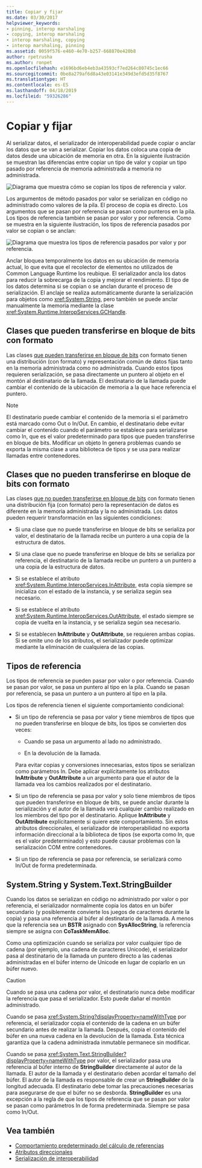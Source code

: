 ```yaml
---
title: Copiar y fijar
ms.date: 03/30/2017
helpviewer_keywords:
- pinning, interop marshaling
- copying, interop marshaling
- interop marshaling, copying
- interop marshaling, pinning
ms.assetid: 0059f576-e460-4e70-b257-668870e420b8
author: rpetrusha
ms.author: ronpet
ms.openlocfilehash: e1696bd6eb4eb3a43593cf7ed264c80745c1ec66
ms.sourcegitcommit: 0be8a279af6d8a43e03141e349d3efd5d35f8767
ms.translationtype: HT
ms.contentlocale: es-ES
ms.lasthandoff: 04/18/2019
ms.locfileid: "59326286"
---
```

# <a name="copying-and-pinning"></a>Copiar y fijar
Al serializar datos, el serializador de interoperabilidad puede copiar o anclar los datos que se van a serializar. Copiar los datos coloca una copia de datos desde una ubicación de memoria en otra. En la siguiente ilustración se muestran las diferencias entre copiar un tipo de valor y copiar un tipo pasado por referencia de memoria administrada a memoria no administrada.  
  
 ![Diagrama que muestra cómo se copian los tipos de referencia y valor.](./media/copying-and-pinning/interop-marshal-copy.gif)  
  
 Los argumentos de método pasados por valor se serializan en código no administrado como valores de la pila. El proceso de copia es directo. Los argumentos que se pasan por referencia se pasan como punteros en la pila. Los tipos de referencia también se pasan por valor y por referencia. Como se muestra en la siguiente ilustración, los tipos de referencia pasados por valor se copian o se anclan: 
  
 ![Diagrama que muestra los tipos de referencia pasados por valor y por referencia.](./media/copying-and-pinning/interop-marshal-reference-pin.gif)  
  
 Anclar bloquea temporalmente los datos en su ubicación de memoria actual, lo que evita que el recolector de elementos no utilizados de Common Language Runtime los reubique. El serializador ancla los datos para reducir la sobrecarga de la copia y mejorar el rendimiento. El tipo de los datos determina si se copian o se anclan durante el proceso de serialización.  El anclaje se realiza automáticamente durante la serialización para objetos como <xref:System.String>, pero también se puede anclar manualmente la memoria mediante la clase <xref:System.Runtime.InteropServices.GCHandle>.  
  
## <a name="formatted-blittable-classes"></a>Clases que pueden transferirse en bloque de bits con formato  
 Las clases [que pueden transferirse en bloque de bits](blittable-and-non-blittable-types.md) con formato tienen una distribución (con formato) y representación común de datos fijas tanto en la memoria administrada como no administrada. Cuando estos tipos requieren serialización, se pasa directamente un puntero al objeto en el montón al destinatario de la llamada. El destinatario de la llamada puede cambiar el contenido de la ubicación de memoria a la que hace referencia el puntero.  
  
> [!NOTE]
>  El destinatario puede cambiar el contenido de la memoria si el parámetro está marcado como Out o In/Out. En cambio, el destinatario debe evitar cambiar el contenido cuando el parámetro se establece para serializarse como In, que es el valor predeterminado para tipos que pueden transferirse en bloque de bits. Modificar un objeto In genera problemas cuando se exporta la misma clase a una biblioteca de tipos y se usa para realizar llamadas entre contenedores.  
  
## <a name="formatted-non-blittable-classes"></a>Clases que no pueden transferirse en bloque de bits con formato  
 Las clases [que no pueden transferirse en bloque de bits](blittable-and-non-blittable-types.md) con formato tienen una distribución fija (con formato) pero la representación de datos es diferente en la memoria administrada y la no administrada. Los datos pueden requerir transformación en las siguientes condiciones:  
  
-   Si una clase que no puede transferirse en bloque de bits se serializa por valor, el destinatario de la llamada recibe un puntero a una copia de la estructura de datos.  
  
-   Si una clase que no puede transferirse en bloque de bits se serializa por referencia, el destinatario de la llamada recibe un puntero a un puntero a una copia de la estructura de datos.  
  
-   Si se establece el atributo <xref:System.Runtime.InteropServices.InAttribute>, esta copia siempre se inicializa con el estado de la instancia, y se serializa según sea necesario.  
  
-   Si se establece el atributo <xref:System.Runtime.InteropServices.OutAttribute>, el estado siempre se copia de vuelta en la instancia, y se serializa según sea necesario.  
  
-   Si se establecen **InAttribute** y **OutAttribute**, se requieren ambas copias. Si se omite uno de los atributos, el serializador puede optimizar mediante la eliminación de cualquiera de las copias.  
  
## <a name="reference-types"></a>Tipos de referencia  
 Los tipos de referencia se pueden pasar por valor o por referencia. Cuando se pasan por valor, se pasa un puntero al tipo en la pila. Cuando se pasan por referencia, se pasa un puntero a un puntero al tipo en la pila.  
  
 Los tipos de referencia tienen el siguiente comportamiento condicional:  
  
-   Si un tipo de referencia se pasa por valor y tiene miembros de tipos que no pueden transferirse en bloque de bits, los tipos se convierten dos veces:  
  
    -   Cuando se pasa un argumento al lado no administrado.  
  
    -   En la devolución de la llamada.  
  
     Para evitar copias y conversiones innecesarias, estos tipos se serializan como parámetros In. Debe aplicar explícitamente los atributos **InAttribute** y **OutAttribute** a un argumento para que el autor de la llamada vea los cambios realizados por el destinatario.  
  
-   Si un tipo de referencia se pasa por valor y solo tiene miembros de tipos que pueden transferirse en bloque de bits, se puede anclar durante la serialización y el autor de la llamada verá cualquier cambio realizado en los miembros del tipo por el destinatario. Aplique **InAttribute** y **OutAttribute** explícitamente si quiere este comportamiento. Sin estos atributos direccionales, el serializador de interoperabilidad no exporta información direccional a la biblioteca de tipos (se exporta como In, que es el valor predeterminado) y esto puede causar problemas con la serialización COM entre contenedores.  
  
-   Si un tipo de referencia se pasa por referencia, se serializará como In/Out de forma predeterminada.  
  
## <a name="systemstring-and-systemtextstringbuilder"></a>System.String y System.Text.StringBuilder  
 Cuando los datos se serializan en código no administrado por valor o por referencia, el serializador normalmente copia los datos en un búfer secundario (y posiblemente convierte los juegos de caracteres durante la copia) y pasa una referencia al búfer al destinatario de la llamada. A menos que la referencia sea un **BSTR** asignado con **SysAllocString**, la referencia siempre se asigna con **CoTaskMemAlloc**.  
  
 Como una optimización cuando se serializa por valor cualquier tipo de cadena (por ejemplo, una cadena de caracteres Unicode), el serializador pasa al destinatario de la llamada un puntero directo a las cadenas administradas en el búfer interno de Unicode en lugar de copiarlo en un búfer nuevo.  
  
> [!CAUTION]
>  Cuando se pasa una cadena por valor, el destinatario nunca debe modificar la referencia que pasa el serializador. Esto puede dañar el montón administrado.  
  
 Cuando se pasa <xref:System.String?displayProperty=nameWithType> por referencia, el serializador copia el contenido de la cadena en un búfer secundario antes de realizar la llamada. Después, copia el contenido del búfer en una nueva cadena en la devolución de la llamada. Esta técnica garantiza que la cadena administrada inmutable permanece sin modificar.  
  
 Cuando se pasa <xref:System.Text.StringBuilder?displayProperty=nameWithType> por valor, el serializador pasa una referencia al búfer interno de **StringBuilder** directamente al autor de la llamada. El autor de la llamada y el destinatario deben acordar el tamaño del búfer. El autor de la llamada es responsable de crear un **StringBuilder** de la longitud adecuada. El destinatario debe tomar las precauciones necesarias para asegurarse de que el búfer no se desborda. **StringBuilder** es una excepción a la regla de que los tipos de referencia que se pasan por valor se pasan como parámetros In de forma predeterminada. Siempre se pasa como In/Out.  
  
## <a name="see-also"></a>Vea también

- [Comportamiento predeterminado del cálculo de referencias](default-marshaling-behavior.md)
- [Atributos direccionales](https://docs.microsoft.com/previous-versions/dotnet/netframework-4.0/77e6taeh(v=vs.100))
- [Serialización de interoperabilidad](interop-marshaling.md)
